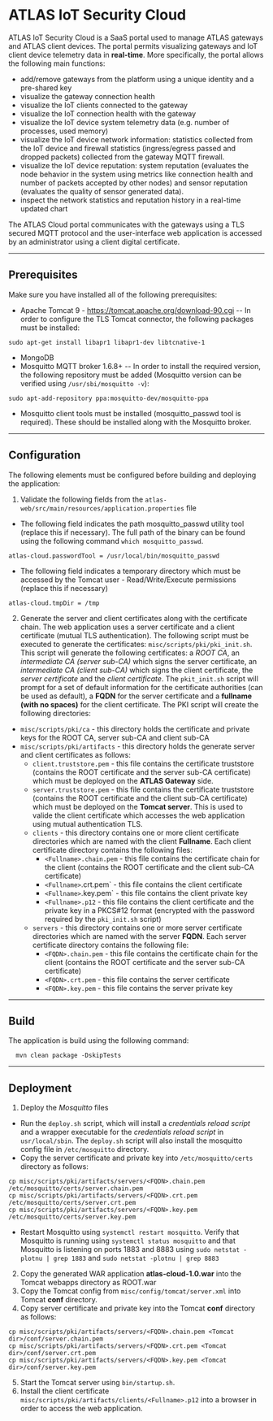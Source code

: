 # ATLAS IoT Security Cloud
ATLAS IoT Security Cloud is a SaaS portal used to manage ATLAS gateways and ATLAS client devices. The portal permits visualizing gateways and IoT client device telemetry data in **real-time**. More specifically, the portal allows the following main functions:
* add/remove gateways from the platform using a unique identity and a pre-shared key
* visualize the gateway connection health
* visualize the IoT clients connected to the gateway
* visualize the IoT connection health with the gateway
* visualize the IoT device system telemetry data (e.g. number of processes, used memory)
* visualize the IoT device network information: statistics collected from the IoT device and firewall statistics (ingress/egress passed and dropped packets) collected from the gateway MQTT firewall. 
* visualize the IoT device reputation: system reputation (evaluates the node behavior in the system using metrics like connection health and number of packets accepted by other nodes) and sensor reputation (evaluates the quality of sensor generated data).
* inspect the network statistics and reputation history in a real-time updated chart

The ATLAS Cloud portal communicates with the gateways using a TLS secured MQTT protocol and the user-interface web application is accessed by an administrator using a client digital certificate.

---

## Prerequisites
 Make sure you have installed all of the following prerequisites:
 - Apache Tomcat 9 - https://tomcat.apache.org/download-90.cgi
 -- In order to configure the TLS Tomcat connector, the following packages must be installed:
```
sudo apt-get install libapr1 libapr1-dev libtcnative-1
```

 - MongoDB
 - Mosquitto MQTT broker 1.6.8+
 -- In order to install the required version, the following repository must be added (Mosquitto version can be verified using `/usr/sbi/mosquitto -v`):
```
sudo apt-add-repository ppa:mosquitto-dev/mosquitto-ppa
```
- Mosquitto client tools must be installed (mosquitto_passwd tool is required). These should be installed along with the Mosquitto broker.

---

## Configuration
 The following elements must be configured before building and deploying the application:
1. Validate the following fields from the `atlas-web/src/main/resources/application.properties` file
 - The following field indicates the path mosquitto_passwd utility tool (replace this if necessary). The full path of the binary can be found using the following command `which mosquitto_passwd`.
```
atlas-cloud.passwordTool = /usr/local/bin/mosquitto_passwd
```
 - The following field indicates a temporary directory which must be accessed by the Tomcat user - Read/Write/Execute permissions (replace this if necessary)
```
atlas-cloud.tmpDir = /tmp
```
2. Generate the server and client certificates along with the certificate chain. The web application uses a server certificate and a client certificate (mutual TLS authentication).
The following script must be executed to generate the certificates: `misc/scripts/pki/pki_init.sh`.
This script will generate the following certificates: a *ROOT CA*, an *intermediate CA (server sub-CA)* which signs the server certificate, an *intermediate CA (client sub-CA)* which signs the client certificate, the *server certificate* and the *client certificate*.
The `pkit_init.sh` script will prompt for a set of default information for the certificate authorities (can be used as default), a **FQDN** for the server certificate and a **fullname (with no spaces)** for the client certificate.
The PKI script will create the following directories:
* `misc/scripts/pki/ca` - this directory holds the certificate and private keys for the ROOT CA, server sub-CA and client sub-CA
* `misc/scripts/pki/artifacts` - this directory holds the generate server and client certificates as follows:
  * `client.truststore.pem` - this file contains the certificate truststore (contains the ROOT certificate and the server sub-CA certificate) which must be deployed on the **ATLAS Gateway** side.
  * `server.truststore.pem` - this file contains the certificate truststore (contains the ROOT certificate and the client sub-CA certificate) which must be deployed on the **Tomcat server**. This is used to valide the client certificate which accesses the web application using mutual authentication TLS.
  * `clients` - this directory contains one or more client certificate directories which are named with the client **Fullname**. Each client certificate directory contains the following files:
    * `<Fullname>.chain.pem` - this file contains the certificate chain for the client (contains the ROOT certificate and the client sub-CA certificate)
    * `<Fullname>`.crt.pem` - this file contains the client certificate
    * `<Fullname>`.key.pem` - this file contains the client private key
    * `<Fullname>.p12` - this file contains the client certificate and the private key in a PKCS#12 format (encrypted with the password required by the `pki_init.sh` script)
  * `servers` - this directory contains one or more server certificate directories which are named with the server **FQDN**. Each server certificate directory contains the following file:
    * `<FQDN>.chain.pem` - this file contains the certificate chain for the client (contains the ROOT certificate and the server sub-CA certificate)
    * `<FQDN>.crt.pem` - this file contains the server certificate
    * `<FQDN>.key.pem` - this file contains the server private key
---

## Build
  The application is build using the following command:
  ```
    mvn clean package -DskipTests
  ```

---

## Deployment
1. Deploy the *Mosquitto* files
* Run the `deploy.sh` script, which will install a *credentials reload script* and a wrapper executable for the *credentials reload script* in `usr/local/sbin`. The `deploy.sh` script will also install the mosquitto config file in `/etc/mosquitto` directory.
* Copy the server certificate and private key into `/etc/mosquitto/certs` directory as follows:
```
cp misc/scripts/pki/artifacts/servers/<FQDN>.chain.pem /etc/mosquitto/certs/server.chain.pem
cp misc/scripts/pki/artifacts/servers/<FQDN>.crt.pem /etc/mosquitto/certs/server.crt.pem
cp misc/scripts/pki/artifacts/servers/<FQDN>.key.pem /etc/mosquitto/certs/server.key.pem
```
* Restart Mosquitto using `systemctl restart mosquitto`. Verify that Mosquitto is running using `systemctl status mosquitto` and that Mosquitto is listening on ports 1883 and 8883 using `sudo netstat -plotnu | grep 1883` and `sudo netstat -plotnu | grep 8883`
2. Copy the generated WAR application **atlas-cloud-1.0.war** into the Tomcat webapps directory as ROOT.war
3. Copy the Tomcat config from `misc/config/tomcat/server.xml` into Tomcat **conf** directory.
4. Copy server certificate and private key into the Tomcat **conf** directory as follows:
```
cp misc/scripts/pki/artifacts/servers/<FQDN>.chain.pem <Tomcat dir>/conf/server.chain.pem
cp misc/scripts/pki/artifacts/servers/<FQDN>.crt.pem <Tomcat dir>/conf/server.crt.pem
cp misc/scripts/pki/artifacts/servers/<FQDN>.key.pem <Tomcat dir>/conf/server.key.pem
```
5. Start the Tomcat server using `bin/startup.sh`.
6. Install the client certificate `misc/scripts/pki/artifacts/clients/<Fullname>.p12` into a browser in order to access the web application.
